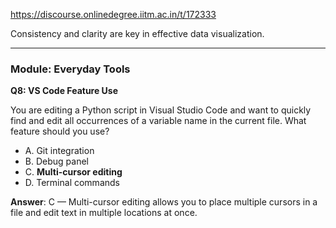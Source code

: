 https://discourse.onlinedegree.iitm.ac.in/t/172333

Consistency and clarity are key in effective data visualization.</p>
<hr/>
<h3><a class="anchor" href="#p-617737-module-everyday-tools-32" name="p-617737-module-everyday-tools-32"></a>Module: Everyday Tools</h3>
<p><strong>Q8: VS Code Feature Use</strong></p>
<p>You are editing a Python script in Visual Studio Code and want to quickly find and edit all occurrences of a variable name in the current file. What feature should you use?</p>
<ul>
<li>A. Git integration</li>
<li>B. Debug panel</li>
<li>C. <strong>Multi-cursor editing</strong></li>
<li>D. Terminal commands</li>
</ul>
<p><strong>Answer</strong>: C — Multi-cursor editing allows you to place multiple cursors in a file and edit text in multiple locations at once.